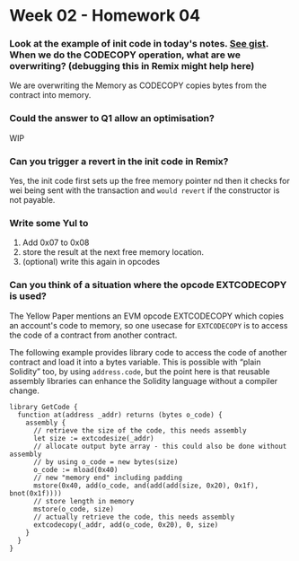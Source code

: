 # Week 02 - Homework 04

### Look at the example of init code in today's notes. [See gist](https://gist.github.com/extropyCoder/4243c0f90e6a6e97006a31f5b9265b94). When we do the CODECOPY operation, what are we overwriting? (debugging this in Remix might help here)

We are overwriting the Memory as CODECOPY copies bytes from the contract into memory.

### Could the answer to Q1 allow an optimisation?

WIP

### Can you trigger a revert in the init code in Remix?

Yes, the init code first sets up the free memory pointer nd then it checks for wei being sent with the transaction and `would revert` if the constructor is not payable.

### Write some Yul to

1. Add 0x07 to 0x08
2. store the result at the next free memory location.
3. (optional) write this again in opcodes

### Can you think of a situation where the opcode EXTCODECOPY is used?

The Yellow Paper mentions an EVM opcode EXTCODECOPY which copies an account's code to memory, so one usecase for `EXTCODECOPY` is to access the code of a contract from another contract.

The following example provides library code to access the code of another contract and load it into a bytes variable. This is possible with “plain Solidity” too, by using `address.code`, but the point here is that reusable assembly libraries can enhance the Solidity language without a compiler change.

```
library GetCode {
  function at(address _addr) returns (bytes o_code) {
    assembly {
      // retrieve the size of the code, this needs assembly
      let size := extcodesize(_addr)
      // allocate output byte array - this could also be done without assembly
      // by using o_code = new bytes(size)
      o_code := mload(0x40)
      // new "memory end" including padding
      mstore(0x40, add(o_code, and(add(add(size, 0x20), 0x1f), bnot(0x1f))))
      // store length in memory
      mstore(o_code, size)
      // actually retrieve the code, this needs assembly
      extcodecopy(_addr, add(o_code, 0x20), 0, size)
    }
  }
}
```
